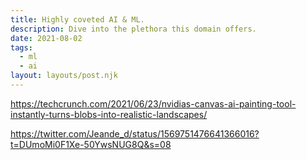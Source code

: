 ```yaml
---
title: Highly coveted AI & ML.
description: Dive into the plethora this domain offers.
date: 2021-08-02
tags:
  - ml
  - ai
layout: layouts/post.njk
---
```


https://techcrunch.com/2021/06/23/nvidias-canvas-ai-painting-tool-instantly-turns-blobs-into-realistic-landscapes/

https://twitter.com/Jeande_d/status/1569751476641366016?t=DUmoMi0F1Xe-50YwsNUG8Q&s=08
